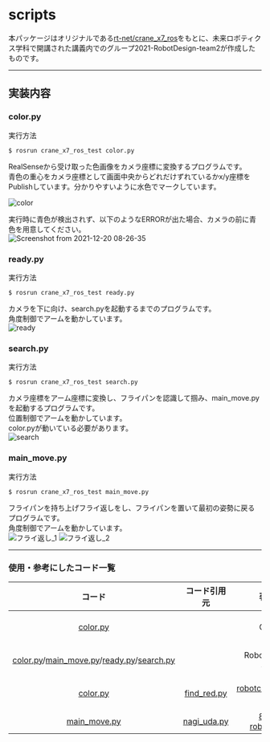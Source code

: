 # scripts
本パッケージはオリジナルである[rt-net/crane_x7_ros](https://github.com/rt-net/crane_x7_ros)をもとに、未来ロボティクス学科で開講された講義内でのグループ2021-RobotDesign-team2が作成したものです。

---
## 実装内容

### color.py  
実行方法
```  
$ rosrun crane_x7_ros_test color.py  
```  

RealSenseから受け取った色画像をカメラ座標に変換するプログラムです。  
青色の重心をカメラ座標として画面中央からどれだけずれているかx/y座標をPublishしています。分かりやすいように水色でマークしています。  

![color](https://user-images.githubusercontent.com/71488443/146658743-bf92baa9-8963-40da-93b2-385ffefd5f0d.gif)  

実行時に青色が検出されず、以下のようなERRORが出た場合、カメラの前に青色を用意してください。  
![Screenshot from 2021-12-20 08-26-35](https://user-images.githubusercontent.com/71488443/146697076-b2e5d9bf-3de7-4f2f-9d40-b2ca85933929.png)



### ready.py  

実行方法
```  
$ rosrun crane_x7_ros_test ready.py  
```  

カメラを下に向け、search.pyを起動するまでのプログラムです。  
角度制御でアームを動かしています。  
![ready](https://user-images.githubusercontent.com/71488443/146658376-03381f92-7338-4c2e-b58a-268dcd97c92d.gif)

### search.py  

実行方法
```  
$ rosrun crane_x7_ros_test search.py  
```  

カメラ座標をアーム座標に変換し、フライパンを認識して掴み、main_move.pyを起動するプログラムです。  
位置制御でアームを動かしています。  
color.pyが動いている必要があります。  
![search](https://user-images.githubusercontent.com/71488443/146658449-0756c2c5-6b67-4671-8c85-cf222c16fa12.gif)


### main_move.py

実行方法
```  
$ rosrun crane_x7_ros_test main_move.py  
```  

フライパンを持ち上げフライ返しをし、フライパンを置いて最初の姿勢に戻るプログラムです。  
角度制御でアームを動かしています。  
![フライ返し_1](https://user-images.githubusercontent.com/71488443/147443629-96d2b1aa-20c0-4e5c-a70d-fb22961f0dcc.gif)
![フライ返し_2](https://user-images.githubusercontent.com/71488443/147449642-afb58c17-7eb4-4222-9b9c-4b0d3504b052.gif)

---  
### 使用・参考にしたコード一覧  
|コード|コード引用元|著作権者|元のライセンス|
|:--:|:---:|:---:|:---:|
|[color.py](https://github.com/2021-RobotDesign3-team2/crane_x7_ros_test/blob/main/scripts/color.py)||OpenCV|[Apache License 2.0](https://github.com/opencv/opencv/blob/4.x/LICENSE)|
|[color.py](https://github.com/2021-RobotDesign3-team2/crane_x7_ros_test/blob/main/scripts/color.py)/[main_move.py](https://github.com/2021-RobotDesign3-team2/crane_x7_ros_test/blob/main/scripts/main_move.py)/[ready.py](https://github.com/2021-RobotDesign3-team2/crane_x7_ros_test/blob/main/scripts/ready.py)/[search.py](https://github.com/2021-RobotDesign3-team2/crane_x7_ros_test/blob/main/scripts/search.py)||Robot Operating System|[BSD-3-Clause License](https://github.com/ros/ros/blob/noetic-devel/LICENSE)|
|[color.py](https://github.com/2021-RobotDesign3-team2/crane_x7_ros_test/blob/main/scripts/color.py)|[find_red.py](https://github.com/robotcreating2020-1/cola_with_crane_x7_ros/blob/master/cola_examples/scripts/find_red.py)|[robotcreating2021-1](https://github.com/robotcreating2020-1/cola_with_crane_x7_ros/tree/master)|[BSD-3-Clause License](https://github.com/robotcreating2020-1/cola_with_crane_x7_ros/blob/master/LICENSE)|
|[main_move.py](https://github.com/2021-RobotDesign3-team2/crane_x7_ros_test/blob/main/scripts/main_move.py)|[nagi_uda.py](https://github.com/8group-robotdesign3/crane_x7_ros_modified_by_group8/blob/master/crane_x7_examples/scripts/nagi_uda.py)|[8group-robotdesign3](https://github.com/8group-robotdesign3/crane_x7_ros_modified_by_group8)|[LICENCE](https://github.com/8group-robotdesign3/crane_x7_ros_modified_by_group8/blob/master/LICENSE)|
